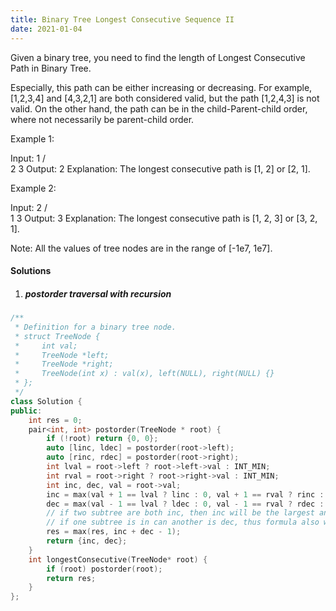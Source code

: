 ```yaml
---
title: Binary Tree Longest Consecutive Sequence II
date: 2021-01-04
---
```

Given a binary tree, you need to find the length of Longest Consecutive Path in Binary Tree.

Especially, this path can be either increasing or decreasing. For example, [1,2,3,4] and [4,3,2,1] are both considered valid, but the path [1,2,4,3] is not valid. On the other hand, the path can be in the child-Parent-child order, where not necessarily be parent-child order.

Example 1:

Input:
        1
       / \
      2   3
Output: 2
Explanation: The longest consecutive path is [1, 2] or [2, 1].
 

Example 2:

Input:
        2
       / \
      1   3
Output: 3
Explanation: The longest consecutive path is [1, 2, 3] or [3, 2, 1].
 

Note: All the values of tree nodes are in the range of [-1e7, 1e7].

#### Solutions

1. ##### postorder traversal with recursion

```cpp
/**
 * Definition for a binary tree node.
 * struct TreeNode {
 *     int val;
 *     TreeNode *left;
 *     TreeNode *right;
 *     TreeNode(int x) : val(x), left(NULL), right(NULL) {}
 * };
 */
class Solution {
public:
    int res = 0;
    pair<int, int> postorder(TreeNode * root) {
        if (!root) return {0, 0};
        auto [linc, ldec] = postorder(root->left);
        auto [rinc, rdec] = postorder(root->right);
        int lval = root->left ? root->left->val : INT_MIN;
        int rval = root->right ? root->right->val : INT_MIN;
        int inc, dec, val = root->val;
        inc = max(val + 1 == lval ? linc : 0, val + 1 == rval ? rinc : 0) + 1;
        dec = max(val - 1 == lval ? ldec : 0, val - 1 == rval ? rdec : 0) + 1;
        // if two subtree are both inc, then inc will be the largest and dec will be 1
        // if one subtree is in can another is dec, thus formula also works
        res = max(res, inc + dec - 1);
        return {inc, dec};
    }
    int longestConsecutive(TreeNode* root) {
        if (root) postorder(root);
        return res;
    }
};
```